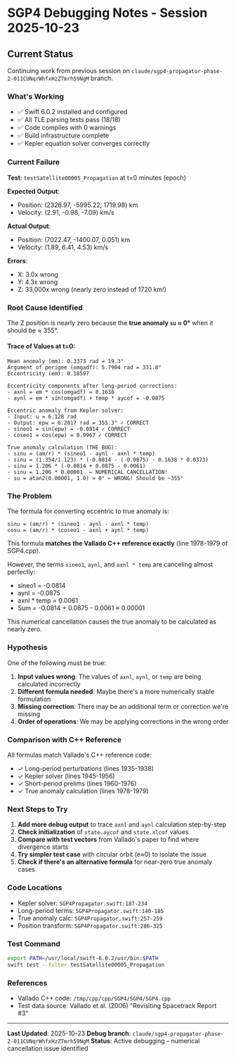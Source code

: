 # SGP4 Debugging Notes - Session 2025-10-23

## Current Status

Continuing work from previous session on `claude/sgp4-propagator-phase-2-011CUNqrWhfxHzZTmrh59NgM` branch.

### What's Working
- ✅ Swift 6.0.2 installed and configured
- ✅ All TLE parsing tests pass (18/18)
- ✅ Code compiles with 0 warnings
- ✅ Build infrastructure complete
- ✅ Kepler equation solver converges correctly

### Current Failure

**Test**: `testSatellite00005_Propagation` at t=0 minutes (epoch)

**Expected Output**:
- Position: (2328.97, -5995.22, 1719.98) km
- Velocity: (2.91, -0.98, -7.09) km/s

**Actual Output**:
- Position: (7022.47, -1400.07, 0.051) km
- Velocity: (1.89, 6.41, 4.53) km/s

**Errors**:
- X: 3.0x wrong
- Y: 4.3x wrong
- Z: 33,000x wrong (nearly zero instead of 1720 km!)

### Root Cause Identified

The Z position is nearly zero because the **true anomaly `su` ≈ 0°** when it should be ≈ 355°.

#### Trace of Values at t=0:

```
Mean anomaly (mm): 0.3373 rad = 19.3°
Argument of perigee (omgadf): 5.7904 rad = 331.8°
Eccentricity (em): 0.18597

Eccentricity components after long-period corrections:
- axnl = em * cos(omgadf) = 0.1638
- aynl = em * sin(omgadf) + temp * aycof = -0.0875

Eccentric anomaly from Kepler solver:
- Input: u = 6.128 rad
- Output: epw = 6.2017 rad = 355.3° ✓ CORRECT
- sineo1 = sin(epw) = -0.0814 ✓ CORRECT
- coseo1 = cos(epw) = 0.9967 ✓ CORRECT

True anomaly calculation (THE BUG):
- sinu = (am/r) * (sineo1 - aynl - axnl * temp)
- sinu = (1.354/1.123) * (-0.0814 - (-0.0875) - 0.1638 * 0.0373)
- sinu = 1.206 * (-0.0814 + 0.0875 - 0.0061)
- sinu = 1.206 * 0.00001  ← NUMERICAL CANCELLATION!
- su = atan2(0.00001, 1.0) ≈ 0° ← WRONG! Should be ~355°
```

### The Problem

The formula for converting eccentric to true anomaly is:
```
sinu = (am/r) * (sineo1 - aynl - axnl * temp)
cosu = (am/r) * (coseo1 - axnl + aynl * temp)
```

This formula **matches the Vallado C++ reference exactly** (line 1978-1979 of SGP4.cpp).

However, the terms `sineo1`, `aynl`, and `axnl * temp` are canceling almost perfectly:
- sineo1 = -0.0814
- aynl = -0.0875
- axnl * temp = 0.0061
- Sum = -0.0814 + 0.0875 - 0.0061 ≈ 0.00001

This numerical cancellation causes the true anomaly to be calculated as nearly zero.

### Hypothesis

One of the following must be true:

1. **Input values wrong**: The values of `axnl`, `aynl`, or `temp` are being calculated incorrectly
2. **Different formula needed**: Maybe there's a more numerically stable formulation
3. **Missing correction**: There may be an additional term or correction we're missing
4. **Order of operations**: We may be applying corrections in the wrong order

### Comparison with C++ Reference

All formulas match Vallado's C++ reference code:
- ✓ Long-period perturbations (lines 1935-1938)
- ✓ Kepler solver (lines 1945-1956)
- ✓ Short-period prelims (lines 1960-1976)
- ✓ True anomaly calculation (lines 1978-1979)

### Next Steps to Try

1. **Add more debug output** to trace `axnl` and `aynl` calculation step-by-step
2. **Check initialization** of `state.aycof` and `state.xlcof` values
3. **Compare with test vectors** from Vallado's paper to find where divergence starts
4. **Try simpler test case** with circular orbit (e≈0) to isolate the issue
5. **Check if there's an alternative formula** for near-zero true anomaly cases

### Code Locations

- Kepler solver: `SGP4Propagator.swift:187-234`
- Long-period terms: `SGP4Propagator.swift:140-185`
- True anomaly calc: `SGP4Propagator.swift:257-259`
- Position transform: `SGP4Propagator.swift:286-325`

### Test Command

```bash
export PATH=/usr/local/swift-6.0.2/usr/bin:$PATH
swift test --filter testSatellite00005_Propagation
```

### References

- Vallado C++ code: `/tmp/cpp/cpp/SGP4/SGP4/SGP4.cpp`
- Test data source: Vallado et al. (2006) "Revisiting Spacetrack Report #3"

---

**Last Updated**: 2025-10-23
**Debug branch**: `claude/sgp4-propagator-phase-2-011CUNqrWhfxHzZTmrh59NgM`
**Status**: Active debugging - numerical cancellation issue identified
